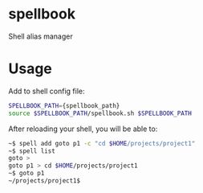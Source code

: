 # spellbook
Shell alias manager

# Usage

Add to shell config file:
```sh
SPELLBOOK_PATH={spellbook_path}
source $SPELLBOOK_PATH/spellbook.sh $SPELLBOOK_PATH
```

After reloading your shell, you will be able to:
```sh
~$ spell add goto p1 -c "cd $HOME/projects/project1"
~$ spell list
goto >
goto p1 > cd $HOME/projects/project1
~$ goto p1
~/projects/project1$
```
